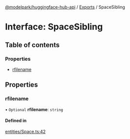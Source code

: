 [@modelpark/huggingface-hub-api](../README.md) / [Exports](../modules.md) / SpaceSibling

# Interface: SpaceSibling

## Table of contents

### Properties

- [rfilename](SpaceSibling.md#rfilename)

## Properties

### rfilename

• `Optional` **rfilename**: `string`

#### Defined in

[entities/Space.ts:42](https://github.com/model-park/huggingface-hub-api/blob/ddc4144/src/entities/Space.ts#L42)
